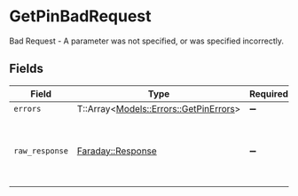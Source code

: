 # GetPinBadRequest

Bad Request - A parameter was not specified, or was specified incorrectly.


## Fields

| Field                                                                         | Type                                                                          | Required                                                                      | Description                                                                   |
| ----------------------------------------------------------------------------- | ----------------------------------------------------------------------------- | ----------------------------------------------------------------------------- | ----------------------------------------------------------------------------- |
| `errors`                                                                      | T::Array<[Models::Errors::GetPinErrors](../../models/errors/getpinerrors.md)> | :heavy_minus_sign:                                                            | N/A                                                                           |
| `raw_response`                                                                | [Faraday::Response](https://www.rubydoc.info/gems/faraday/Faraday/Response)   | :heavy_minus_sign:                                                            | Raw HTTP response; suitable for custom response parsing                       |